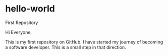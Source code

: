 # hello-world
First Repository

Hi Everyone,

This is my first repository on GitHub. I have started my journey of becoming a software developer.
This is a small step in that direction.
